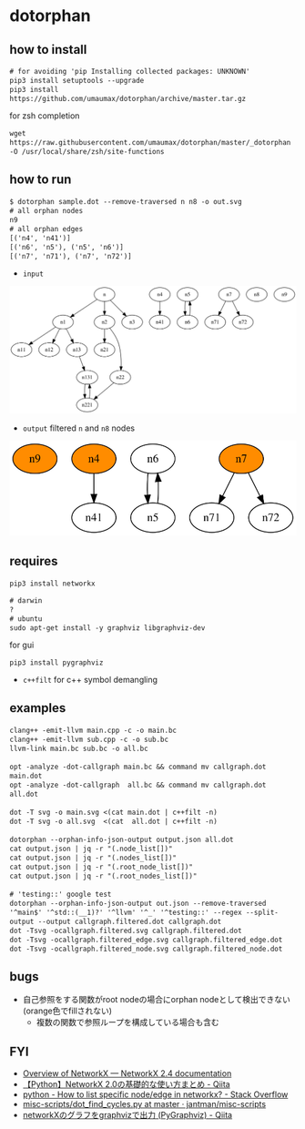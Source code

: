 # dotorphan

## how to install
```
# for avoiding 'pip Installing collected packages: UNKNOWN'
pip3 install setuptools --upgrade
pip3 install https://github.com/umaumax/dotorphan/archive/master.tar.gz
```

for zsh completion
```
wget https://raw.githubusercontent.com/umaumax/dotorphan/master/_dotorphan -O /usr/local/share/zsh/site-functions
```

## how to run

```
$ dotorphan sample.dot --remove-traversed n n8 -o out.svg
# all orphan nodes
n9
# all orphan edges
[('n4', 'n41')]
[('n6', 'n5'), ('n5', 'n6')]
[('n7', 'n71'), ('n7', 'n72')]
```

* `input`

![input dot svg]( ./examples/sample.svg )

* `output` filtered `n` and `n8` nodes

![ouput dot svg]( ./examples/out.svg )

## requires
```
pip3 install networkx
```

```
# darwin
?
# ubuntu
sudo apt-get install -y graphviz libgraphviz-dev
```

for gui
```
pip3 install pygraphviz
```

* `c++filt` for c++ symbol demangling

## examples
```
clang++ -emit-llvm main.cpp -c -o main.bc
clang++ -emit-llvm sub.cpp -c -o sub.bc
llvm-link main.bc sub.bc -o all.bc

opt -analyze -dot-callgraph main.bc && command mv callgraph.dot main.dot
opt -analyze -dot-callgraph  all.bc && command mv callgraph.dot  all.dot

dot -T svg -o main.svg <(cat main.dot | c++filt -n)
dot -T svg -o all.svg  <(cat  all.dot | c++filt -n)

dotorphan --orphan-info-json-output output.json all.dot
cat output.json | jq -r "(.node_list[])"
cat output.json | jq -r "(.nodes_list[])"
cat output.json | jq -r "(.root_node_list[])"
cat output.json | jq -r "(.root_nodes_list[])"

# 'testing::' google test
dotorphan --orphan-info-json-output out.json --remove-traversed '^main$' '^std::(__1)?' '^llvm' '^_' '^testing::' --regex --split-output --output callgraph.filtered.dot callgraph.dot
dot -Tsvg -ocallgraph.filtered.svg callgraph.filtered.dot
dot -Tsvg -ocallgraph.filtered_edge.svg callgraph.filtered_edge.dot
dot -Tsvg -ocallgraph.filtered_node.svg callgraph.filtered_node.dot
```

## bugs
* 自己参照をする関数がroot nodeの場合にorphan nodeとして検出できない(orange色でfillされない)
  * 複数の関数で参照ループを構成している場合も含む

## FYI
* [Overview of NetworkX — NetworkX 2\.4 documentation]( https://networkx.github.io/documentation/stable/index.html )
* [【Python】NetworkX 2\.0の基礎的な使い方まとめ \- Qiita]( https://qiita.com/kzm4269/items/081ff2fdb8a6b0a6112f )
* [python \- How to list specific node/edge in networkx? \- Stack Overflow]( https://stackoverflow.com/questions/12020020/how-to-list-specific-node-edge-in-networkx )
* [misc\-scripts/dot\_find\_cycles\.py at master · jantman/misc\-scripts]( https://github.com/jantman/misc-scripts/blob/master/dot_find_cycles.py )
* [networkXのグラフをgraphvizで出力 \(PyGraphviz\) \- Qiita]( https://qiita.com/genyajoe/items/dff6051a3bccf8f17370 )
